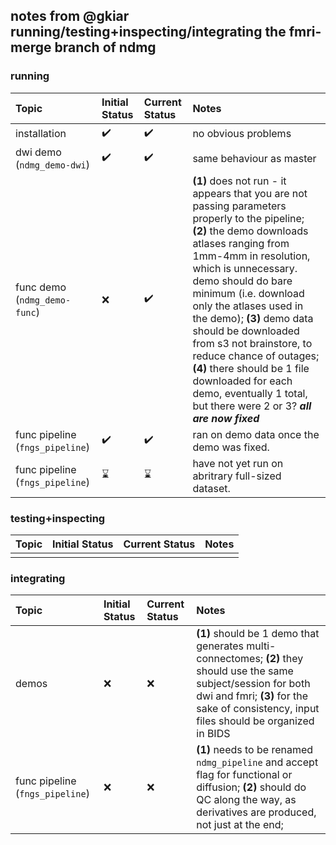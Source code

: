 ## notes from @gkiar running/testing+inspecting/integrating the fmri-merge branch of ndmg

### running
| Topic | Initial Status | Current Status | Notes |
|:------|:---------------|:---------------|:------|
| installation | :heavy_check_mark: | :heavy_check_mark: | no obvious problems |
| dwi demo (`ndmg_demo-dwi`) | :heavy_check_mark: | :heavy_check_mark: | same behaviour as master |
| func demo (`ndmg_demo-func`) | :x: | :heavy_check_mark: | **(1)** does not run - it appears that you are not passing parameters properly to the pipeline; **(2)** the demo downloads atlases ranging from 1mm-4mm in resolution, which is unnecessary. demo should do bare minimum (i.e. download only the atlases used in the demo); **(3)** demo data should be downloaded from s3 not brainstore, to reduce chance of outages; **(4)** there should be 1 file downloaded for each demo, eventually 1 total, but there were 2 or 3? ***all are now fixed***|
| func pipeline (`fngs_pipeline`) | :heavy_check_mark: | :heavy_check_mark: | ran on demo data once the demo was fixed. |
| func pipeline (`fngs_pipeline`) | :hourglass: | :hourglass: | have not yet run on abritrary full-sized dataset. |


### testing+inspecting
| Topic | Initial Status | Current Status | Notes |
|:------|:---------------|:---------------|:------|
|    |    |    |   |


### integrating
| Topic | Initial Status | Current Status | Notes |
|:------|:---------------|:---------------|:------|
| demos | :x: | :x: | **(1)** should be 1 demo that generates multi-connectomes; **(2)** they should use the same subject/session for both dwi and fmri; **(3)** for the sake of consistency, input files should be organized in BIDS |
| func pipeline (`fngs_pipeline`) | :x: | :x: | **(1)** needs to be renamed `ndmg_pipeline` and accept flag for functional or diffusion; **(2)** should do QC along the way, as derivatives are produced, not just at the end; |
